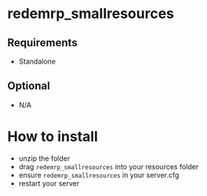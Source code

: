 # redemrp_smallresources

## Requirements
- Standalone

## Optional
 - N/A

# How to install

- unzip the folder
- drag `redemrp_smallresources` into your resources folder
- ensure `redemrp_smallresources` in your server.cfg
- restart your server